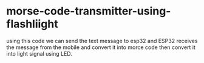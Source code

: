 # morse-code-transmitter-using-flashliight
using this code we can send the text message to esp32 and ESP32 receives the message from the mobile and convert it into morce code then convert it into light signal using LED.
